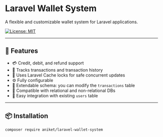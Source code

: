# Laravel Wallet System

A flexible and customizable wallet system for Laravel applications.

[![License: MIT](https://img.shields.io/badge/License-MIT-blue.svg)](LICENSE)

---

## 🚀 Features

- 💳 Credit, debit, and refund support
- 📄 Tracks transactions and transaction history
- 🔐 Uses Laravel Cache locks for safe concurrent updates
- ⚙️ Fully configurable
- 🧱 Extendable schema: you can modify the `transactions` table
- 💾 Compatible with relational and non-relational DBs
- 🧪 Easy integration with existing `users` table

---

## 📦 Installation

```bash
composer require aniket/laravel-wallet-system

 
